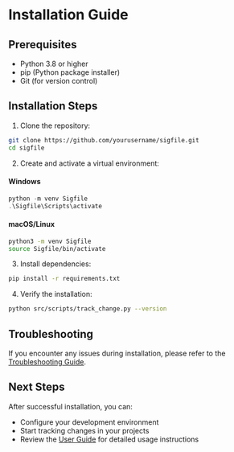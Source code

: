 # Installation Guide

## Prerequisites

- Python 3.8 or higher
- pip (Python package installer)
- Git (for version control)

## Installation Steps

1. Clone the repository:
```zsh
git clone https://github.com/yourusername/sigfile.git
cd sigfile
```

2. Create and activate a virtual environment:

#### Windows
```powershell
python -m venv Sigfile
.\Sigfile\Scripts\activate
```

#### macOS/Linux
```zsh
python3 -m venv Sigfile
source Sigfile/bin/activate
```

3. Install dependencies:
```zsh
pip install -r requirements.txt
```

4. Verify the installation:
```zsh
python src/scripts/track_change.py --version
```

## Troubleshooting

If you encounter any issues during installation, please refer to the [Troubleshooting Guide](../troubleshooting/common-issues.md).

## Next Steps

After successful installation, you can:
- Configure your development environment
- Start tracking changes in your projects
- Review the [User Guide](../user-guide/README.md) for detailed usage instructions 